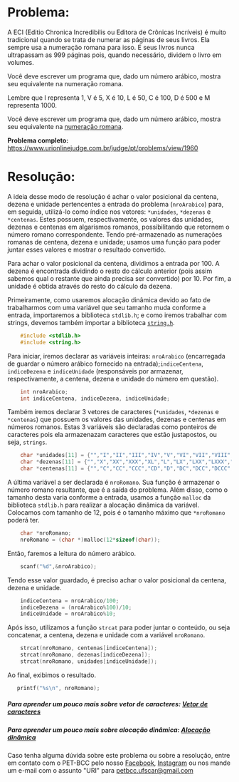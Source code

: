# Problema:

A ECI (Editio Chronica Incredibilis ou Editora de Crônicas Incríveis) é muito tradicional quando se trata de numerar as páginas de seus livros. Ela sempre usa a numeração romana para isso. E seus livros nunca ultrapassam as 999 páginas pois, quando necessário, dividem o livro em volumes.

Você deve escrever um programa que, dado um número arábico, mostra seu equivalente na numeração romana.

Lembre que I representa 1, V é 5, X é 10, L é 50, C é 100, D é 500 e M representa 1000.

Você deve escrever um programa que, dado um número arábico, mostra seu equivalente na [numeração romana](https://brasilescola.uol.com.br/matematica/algarismos-romanos.htm).

**Problema completo:** https://www.urionlinejudge.com.br/judge/pt/problems/view/1960

# Resoluçāo:

A ideia desse modo de resolução é achar o valor posicional da centena, dezena e unidade pertencentes a entrada do problema (`nroArabico`) para, em seguida, utilizá-lo como índice nos vetores: `*unidades`, `*dezenas` e `*centenas`. Estes possuem, respectivamente, os valores das unidades, dezenas e centenas em algarismos romanos, possibilitando que retornem o número romano correspondente. Tendo pré-armazenado as numerações romanas de centena, dezena e unidade; usamos uma função para poder juntar esses valores e mostrar o resultado convertido.

Para achar o valor posicional da centena, dividimos a entrada por 100. A dezena é encontrada dividindo o resto do cálculo anterior (pois assim sabemos qual o restante que ainda precisa ser convertido) por 10. Por fim, a unidade é obtida através do resto do cálculo da dezena.   

Primeiramente, como usaremos alocação dinâmica devido ao fato de trabalharmos com uma variável que seu tamanho muda conforme a entrada, importaremos a biblioteca `stdlib.h`; e como iremos trabalhar com strings, devemos também importar a biblioteca [`string.h`](http://linguagemc.com.br/a-biblioteca-string-h/).

```c
    #include <stdlib.h>
    #include <string.h>
```

Para iniciar, iremos declarar as variáveis inteiras: `nroArabico` (encarregada de guardar o número arábico fornecido na entrada);`indiceCentena`, `indiceDezena` e `indiceUnidade` (responsáveis por armazenar, respectivamente, a centena, dezena e unidade do número em questão).

```c
    int nroArabico;
    int indiceCentena, indiceDezena, indiceUnidade;  
```

Também iremos declarar 3 vetores de caracteres (`*unidades`, `*dezenas` e `*centenas`) que possuem os valores das unidades, dezenas e centenas em números romanos. Estas 3 variáveis são declaradas como ponteiros de caracteres pois ela armazenazam caracteres que estão justapostos, ou seja, `strings`.

```c
    char *unidades[11] = {"","I","II","III","IV","V","VI","VII","VIII","IX","\0"};
    char *dezenas[11] = {"","X","XX","XXX","XL","L","LX","LXX","LXXX","XC","\0"};
    char *centenas[11] = {"","C","CC","CCC","CD","D","DC","DCC","DCCC","CM","\0"};
```

A última variável a ser declarada é `nroRomano`. Sua função é armazenar o número romano resultante, que é a saída do problema. Além disso, como o tamanho desta varia conforme a entrada, usamos a função `malloc` da biblioteca `stdlib.h` para realizar a alocação dinâmica da variável. Colocamos com tamanho de 12, pois é o tamanho máximo que `*nroRomano` poderá ter.

```c
    char *nroRomano;
    nroRomano = (char *)malloc(12*sizeof(char));
```

Então, faremos a leitura do número arábico.

```c
    scanf("%d",&nroArabico);
```
Tendo esse valor guardado, é preciso achar o valor posicional da centena, dezena e unidade. 

```c
    indiceCentena = nroArabico/100;
    indiceDezena = (nroArabico%100)/10;
    indiceUnidade = nroArabico%10;
```

Após isso, utilizamos a função `strcat` para poder juntar o conteúdo, ou seja concatenar, a centena, dezena e unidade com a variável `nroRomano`.  

```c
    strcat(nroRomano, centenas[indiceCentena]);
    strcat(nroRomano, dezenas[indiceDezena]);
    strcat(nroRomano, unidades[indiceUnidade]);
```

Ao final, exibimos o resultado. 

```c
   printf("%s\n", nroRomano); 
```
 
##### Para aprender um pouco mais sobre vetor de caracteres: [Vetor de caracteres](http://linguagemc.com.br/string-em-c-vetor-de-caracteres/)

##### Para aprender um pouco mais sobre alocação dinâmica: [Alocação dinâmica](http://linguagemc.com.br/alocacao-dinamica-de-memoria-em-c/)
 
Caso tenha alguma dúvida sobre este problema ou sobre a resolução, entre em contato com o PET-BCC pelo nosso
[Facebook](https://www.facebook.com/petbcc/),
[Instagram](https://www.instagram.com/petbcc.ufscar/)
ou nos mande um e-mail com o assunto "URI" para  petbcc.ufscar@gmail.com
